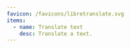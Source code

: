 ```yaml
---
favicon: /favicons/libretranslate.svg
items:
  - name: Translate text
    desc: Translate a text.
---
```


<script setup>
  import CustomListing from '../../components/CustomListing.vue'
</script>

<CustomListing />
